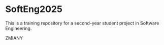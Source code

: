 # SoftEng2025

This is a training repository for a second-year student project in Software Engineering.

ZMIANY